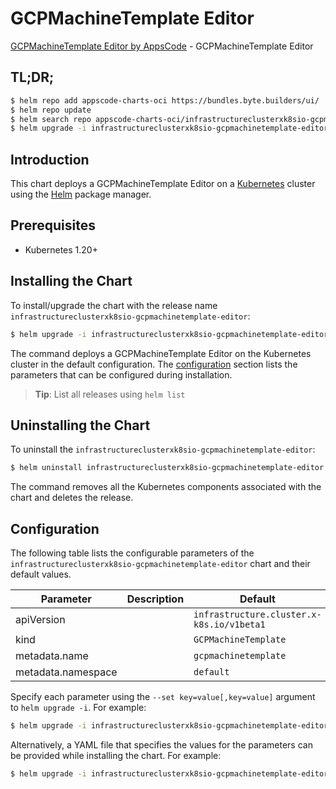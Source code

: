 # GCPMachineTemplate Editor

[GCPMachineTemplate Editor by AppsCode](https://byte.builders) - GCPMachineTemplate Editor

## TL;DR;

```bash
$ helm repo add appscode-charts-oci https://bundles.byte.builders/ui/
$ helm repo update
$ helm search repo appscode-charts-oci/infrastructureclusterxk8sio-gcpmachinetemplate-editor --version=v0.5.0
$ helm upgrade -i infrastructureclusterxk8sio-gcpmachinetemplate-editor appscode-charts-oci/infrastructureclusterxk8sio-gcpmachinetemplate-editor -n default --create-namespace --version=v0.5.0
```

## Introduction

This chart deploys a GCPMachineTemplate Editor on a [Kubernetes](http://kubernetes.io) cluster using the [Helm](https://helm.sh) package manager.

## Prerequisites

- Kubernetes 1.20+

## Installing the Chart

To install/upgrade the chart with the release name `infrastructureclusterxk8sio-gcpmachinetemplate-editor`:

```bash
$ helm upgrade -i infrastructureclusterxk8sio-gcpmachinetemplate-editor appscode-charts-oci/infrastructureclusterxk8sio-gcpmachinetemplate-editor -n default --create-namespace --version=v0.5.0
```

The command deploys a GCPMachineTemplate Editor on the Kubernetes cluster in the default configuration. The [configuration](#configuration) section lists the parameters that can be configured during installation.

> **Tip**: List all releases using `helm list`

## Uninstalling the Chart

To uninstall the `infrastructureclusterxk8sio-gcpmachinetemplate-editor`:

```bash
$ helm uninstall infrastructureclusterxk8sio-gcpmachinetemplate-editor -n default
```

The command removes all the Kubernetes components associated with the chart and deletes the release.

## Configuration

The following table lists the configurable parameters of the `infrastructureclusterxk8sio-gcpmachinetemplate-editor` chart and their default values.

|     Parameter      | Description |                       Default                        |
|--------------------|-------------|------------------------------------------------------|
| apiVersion         |             | <code>infrastructure.cluster.x-k8s.io/v1beta1</code> |
| kind               |             | <code>GCPMachineTemplate</code>                      |
| metadata.name      |             | <code>gcpmachinetemplate</code>                      |
| metadata.namespace |             | <code>default</code>                                 |


Specify each parameter using the `--set key=value[,key=value]` argument to `helm upgrade -i`. For example:

```bash
$ helm upgrade -i infrastructureclusterxk8sio-gcpmachinetemplate-editor appscode-charts-oci/infrastructureclusterxk8sio-gcpmachinetemplate-editor -n default --create-namespace --version=v0.5.0 --set apiVersion=infrastructure.cluster.x-k8s.io/v1beta1
```

Alternatively, a YAML file that specifies the values for the parameters can be provided while
installing the chart. For example:

```bash
$ helm upgrade -i infrastructureclusterxk8sio-gcpmachinetemplate-editor appscode-charts-oci/infrastructureclusterxk8sio-gcpmachinetemplate-editor -n default --create-namespace --version=v0.5.0 --values values.yaml
```
